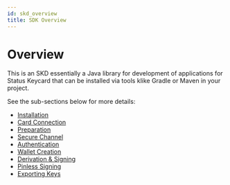 ```yaml
---
id: skd_overview
title: SDK Overview
---
```

# Overview

This is an SKD essentially a Java library for development of applications for Status Keycard that can be installed via tools klike Gradle or Maven in your project.

See the sub-sections below for more details:

* [Installation](/keycard_api/sdk/installation.html)
* [Card Connection](/keycard_api/sdk/connection.html)
* [Preparation](/keycard_api/sdk/preparation.html)
* [Secure Channel](/keycard_api/sdk/securechannel.html)
* [Authentication](/keycard_api/sdk/authentication.html)
* [Wallet Creation](/keycard_api/sdk/create_wallet.html)
* [Derivation & Signing](/keycard_api/sdk/derivation_sign.html)
* [Pinless Signing](/keycard_api/sdk/pinless.html)
* [Exporting Keys](/keycard_api/sdk/export.html)

